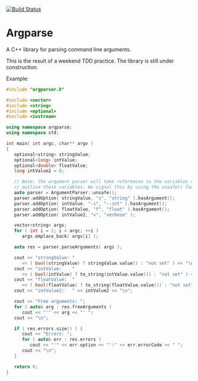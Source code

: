 [![Build Status](https://travis-ci.com/mmahnic/argparse.svg?branch=master)](https://travis-ci.com/mmahnic/argparse)

# Argparse

A C++ library for parsing command line arguments.

This is the result of a weekend TDD practice. The library is still under construction.

Example:

```c++
#include "argparser.h"

#include <vector>
#include <string>
#include <optional>
#include <iostream>

using namespace argparse;
using namespace std;

int main( int argc, char** argv )
{
   optional<string> stringValue;
   optional<long> intValue;
   optional<double> floatValue;
   long intValue2 = 0;

   // Note: the argument parser will take references to the variables so it must
   // outlive those variables. We signal this by using the unsafe() factory method.
   auto parser = ArgumentParser::unsafe();
   parser.addOption( stringValue, "s", "string" ).hasArgument();
   parser.addOption( intValue, "-i", "--int" ).hasArgument();
   parser.addOption( floatValue, "f", "float" ).hasArgument();
   parser.addOption( intValue2, "v", "verbose" );

   vector<string> args;
   for ( int i = 1; i < argc; ++i )
      args.emplace_back( argv[i] );

   auto res = parser.parseArguments( args );

   cout << "stringValue: "
      << ( bool(stringValue) ? stringValue.value() : "not set" ) << "\n";
   cout << "intValue:    "
      << ( bool(intValue) ? to_string(intValue.value()) : "not set" ) << "\n";
   cout << "floatValue:  "
      << ( bool(floatValue) ? to_string(floatValue.value()) : "not set" ) << "\n";
   cout << "intValue2:   " << intValue2 << "\n";

   cout << "Free arguments: ";
   for ( auto& arg : res.freeArguments )
      cout << "'" << arg << "' ";
   cout << "\n";

   if ( res.errors.size() ) {
      cout << "Errors: ";
      for ( auto& err : res.errors )
         cout << "'" << err.option << "':" << err.errorCode << " ";
      cout << "\n";
   }

   return 0;
}
```
